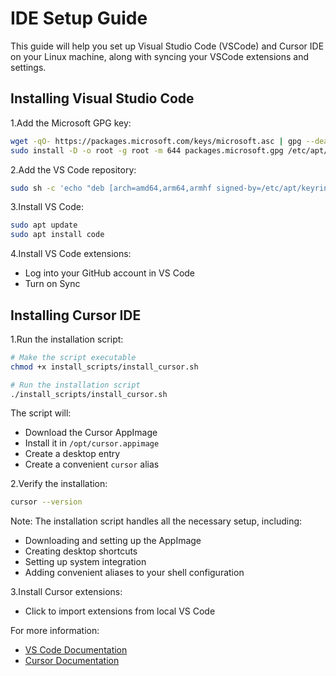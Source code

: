 # IDE Setup Guide

This guide will help you set up Visual Studio Code (VSCode) and Cursor IDE on your Linux machine, along with syncing your VSCode extensions and settings.

## Installing Visual Studio Code

1.Add the Microsoft GPG key:

```bash
wget -qO- https://packages.microsoft.com/keys/microsoft.asc | gpg --dearmor > packages.microsoft.gpg
sudo install -D -o root -g root -m 644 packages.microsoft.gpg /etc/apt/keyrings/packages.microsoft.gpg
```

2.Add the VS Code repository:

```bash
sudo sh -c 'echo "deb [arch=amd64,arm64,armhf signed-by=/etc/apt/keyrings/packages.microsoft.gpg] https://packages.microsoft.com/repos/code stable main" > /etc/apt/sources.list.d/vscode.list'
```

3.Install VS Code:

```bash
sudo apt update
sudo apt install code
```

4.Install VS Code extensions:

- Log into your GitHub account in VS Code
- Turn on Sync

## Installing Cursor IDE

1.Run the installation script:

```bash
# Make the script executable
chmod +x install_scripts/install_cursor.sh

# Run the installation script
./install_scripts/install_cursor.sh
```

The script will:

- Download the Cursor AppImage
- Install it in `/opt/cursor.appimage`
- Create a desktop entry
- Create a convenient `cursor` alias

2.Verify the installation:

```bash
cursor --version
```

Note: The installation script handles all the necessary setup, including:

- Downloading and setting up the AppImage
- Creating desktop shortcuts
- Setting up system integration
- Adding convenient aliases to your shell configuration

3.Install Cursor extensions:

- Click to import extensions from local VS Code

For more information:

- [VS Code Documentation](https://code.visualstudio.com/docs)
- [Cursor Documentation](https://cursor.sh/docs)